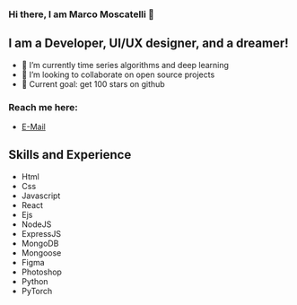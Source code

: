 ### Hi there, I am Marco Moscatelli 👋

## I am a Developer, UI/UX designer, and a dreamer!

- 🌱 I’m currently time series algorithms and deep learning
- 👯 I’m looking to collaborate on open source projects
- 🥅 Current goal: get 100 stars on github

### Reach me here:

- [E-Mail](marcomoscatelli.dev@gmail.com)

## Skills and Experience

- Html
- Css
- Javascript
- React
- Ejs
- NodeJS
- ExpressJS
- MongoDB
- Mongoose
- Figma
- Photoshop
- Python
- PyTorch
